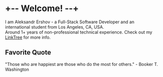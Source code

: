 <h1>+-- Welcome! --+</h1>
<p>
  I am Aleksandr Ershov - a Full-Stack Software Developer and an international student from Los Angeles, CA, USA.<br>
  Around 1+ years of non-professional technical experience. Check out my <a href="https://linktr.ee/aleksershov" target="_blank">LinkTree</a> for more info.
</p>



<h2>Favorite Quote</h2>
<p>"Those who are happiest are those who do the most for others." - Booker T. Washington</p>
